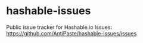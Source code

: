 hashable-issues
===============

Public issue tracker for Hashable.io
Issues: https://github.com/AntiPaste/hashable-issues/issues
